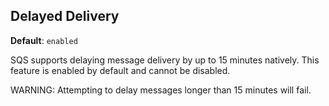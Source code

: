 ## Delayed Delivery 

**Default**: `enabled`
 
SQS supports delaying message delivery by up to 15 minutes natively. This feature is enabled by default and cannot be disabled.

WARNING: Attempting to delay messages longer than 15 minutes will fail.

